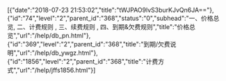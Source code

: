 [{"date":"2018-07-23 21:53:02","title":"tWJPAO9lvS3burKJvQn6JA=="},{"id":"74","level":"2","parent_id":"368","status":"0","subhead":"一、价格总览,                  二、计费规则              ,                  三、续费规则              ,                  四、到期&欠费规则","title":"价格总览","url":"/help/db_pn.html"},{"id":"369","level":"2","parent_id":"368","title":"到期/欠费说明","url":"/help/db_ywgz.html"},{"id":"1856","level":"2","parent_id":"368","title":"计费方式","url":"/help/jffs1856.html"}]
